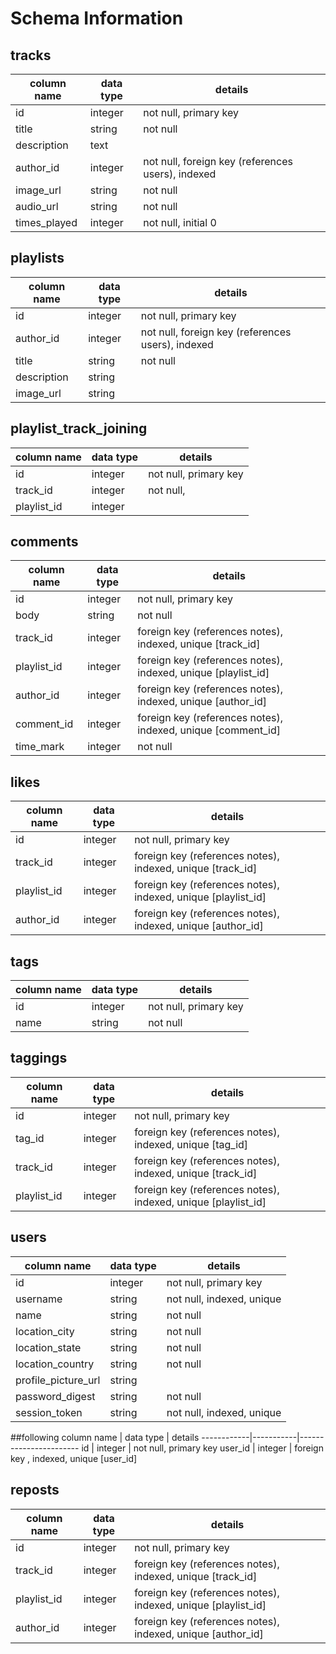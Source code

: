 # Schema Information

## tracks
column name | data type | details
------------|-----------|-----------------------
id          | integer   | not null, primary key
title       | string    | not null
description | text      |
author_id   | integer   | not null, foreign key (references users), indexed
image_url   | string    | not null
audio_url   | string    | not null
times_played| integer   | not null, initial 0

## playlists
column name | data type | details
------------|-----------|-----------------------
id          | integer   | not null, primary key
author_id   | integer   | not null, foreign key (references users), indexed
title       | string    | not null
description | string    |
image_url   | string    |

## playlist_track_joining
column name | data type | details
------------|-----------|-----------------------
id          | integer   | not null, primary key
track_id    | integer   | not null,
playlist_id | integer   |     


## comments
column name | data type | details
------------|-----------|-----------------------
id          | integer   | not null, primary key
body        | string    | not null
track_id    | integer   | foreign key (references notes), indexed, unique [track_id]
playlist_id | integer   | foreign key (references notes), indexed, unique [playlist_id]
author_id   | integer   | foreign key (references notes), indexed, unique [author_id]
comment_id  | integer   | foreign key (references notes), indexed, unique [comment_id]
time_mark   | integer   | not null

## likes
column name | data type | details
------------|-----------|-----------------------
id          | integer   | not null, primary key
track_id    | integer   | foreign key (references notes), indexed, unique [track_id]
playlist_id | integer   | foreign key (references notes), indexed, unique [playlist_id]
author_id   | integer   | foreign key (references notes), indexed, unique [author_id]


## tags
column name | data type | details
------------|-----------|-----------------------
id          | integer   | not null, primary key
name        | string    | not null

## taggings
column name | data type | details
------------|-----------|-----------------------
id          | integer   | not null, primary key
tag_id      | integer   | foreign key (references notes), indexed, unique [tag_id]
track_id    | integer   | foreign key (references notes), indexed, unique [track_id]
playlist_id | integer   | foreign key (references notes), indexed, unique [playlist_id]


## users
column name         | data type | details
--------------------|-----------|-----------------------
id                  | integer   | not null, primary key
username            | string    | not null, indexed, unique
name                | string    | not null
location_city       | string    | not null
location_state      | string    | not null
location_country    | string    | not null
profile_picture_url | string    |  
password_digest     | string    | not null
session_token       | string    | not null, indexed, unique


##following
column name | data type | details
------------|-----------|-----------------------
id          | integer   | not null, primary key
user_id     | integer   | foreign key , indexed, unique [user_id]

## reposts
column name | data type | details
------------|-----------|-----------------------
id          | integer   | not null, primary key
track_id    | integer   | foreign key (references notes), indexed, unique [track_id]
playlist_id | integer   | foreign key (references notes), indexed, unique [playlist_id]
author_id   | integer   | foreign key (references notes), indexed, unique [author_id]

